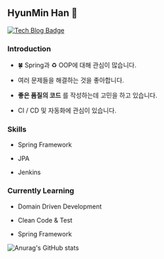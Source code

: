 ## HyunMin Han 👋 

[![Tech Blog Badge](http://img.shields.io/badge/-Tech%20blog-black?style=flat-square&logo=github&link=https://zzsza.github.io/)](https://hyunminh.github.io/)

### Introduction

* 🍀 Spring과 ♻️ OOP에 대해 관심이 많습니다.

* 여러 문제들을 해결하는 것을 좋아합니다.

* **좋은 품질의 코드** 를 작성하는데 고민을 하고 있습니다.

* CI / CD 및 자동화에 관심이 있습니다.

### Skills

* Spring Framework

* JPA

* Jenkins

### Currently Learning

* Domain Driven Development

* Clean Code & Test

* Spring Framework


![Anurag's GitHub stats](https://github-readme-stats.vercel.app/api?username=HyunMinH&show_icons=true&theme=radical)



<!--
**HyunMinH/HyunMinH** is a ✨ _special_ ✨ repository because its `README.md` (this file) appears on your GitHub profile.

Here are some ideas to get you started:

- 🔭 I’m currently working on ...
- 🌱 I’m currently learning ...
- 👯 I’m looking to collaborate on ...
- 🤔 I’m looking for help with ...
- 💬 Ask me about ...
- 📫 How to reach me: ...
- 😄 Pronouns: ...
- ⚡ Fun fact: ...
-->
